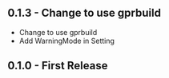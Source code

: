 ## 0.1.3 - Change to use gprbuild
* Change to use gprbuild
* Add WarningMode in Setting

## 0.1.0 - First Release
